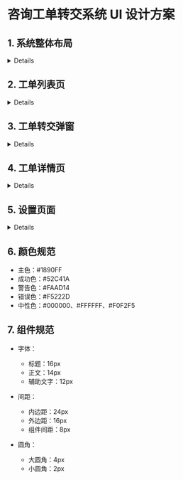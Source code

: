  # 咨询工单转交系统 UI 设计方案

## 1. 系统整体布局

<details>
```
@layout.svg
<?xml version="1.0" encoding="UTF-8"?>
<!DOCTYPE svg PUBLIC "-//W3C//DTD SVG 1.1//EN" "http://www.w3.org/Graphics/SVG/1.1/DTD/svg11.dtd">
<svg width="1440" height="900">
  <rect x="0" y="0" width="240" height="900" fill="#001529"/>
  <rect x="0" y="0" width="1440" height="64" fill="#FFFFFF"/>
  <rect x="240" y="64" width="1200" height="836" fill="#F0F2F5"/>
</svg>
@layout.svg
```
</details>

## 2. 工单列表页

<details>
```
@ticket-list.svg
<?xml version="1.0" encoding="UTF-8"?>
<!DOCTYPE svg PUBLIC "-//W3C//DTD SVG 1.1//EN" "http://www.w3.org/Graphics/SVG/1.1/DTD/svg11.dtd">
<svg width="1160" height="800">
  <rect x="20" y="20" width="1120" height="760" fill="#FFFFFF" rx="2"/>
  <rect x="40" y="40" width="1080" height="50" fill="#FAFAFA"/>
  <!-- 搜索栏 -->
  <rect x="40" y="110" width="1080" height="600" fill="#FFFFFF"/>
  <!-- 表格内容 -->
</svg>
@ticket-list.svg
```
</details>

## 3. 工单转交弹窗

<details>
```
@transfer-modal.svg
<?xml version="1.0" encoding="UTF-8"?>
<!DOCTYPE svg PUBLIC "-//W3C//DTD SVG 1.1//EN" "http://www.w3.org/Graphics/SVG/1.1/DTD/svg11.dtd">
<svg width="520" height="400">
  <rect x="0" y="0" width="520" height="400" fill="#FFFFFF" rx="2"/>
  <rect x="0" y="0" width="520" height="55" fill="#FAFAFA"/>
  <!-- 表单内容 -->
</svg>
@transfer-modal.svg
```
</details>

## 4. 工单详情页

<details>
```
@ticket-detail.svg
<?xml version="1.0" encoding="UTF-8"?>
<!DOCTYPE svg PUBLIC "-//W3C//DTD SVG 1.1//EN" "http://www.w3.org/Graphics/SVG/1.1/DTD/svg11.dtd">
<svg width="1160" height="800">
  <rect x="20" y="20" width="720" height="760" fill="#FFFFFF" rx="2"/>
  <rect x="760" y="20" width="380" height="760" fill="#FFFFFF" rx="2"/>
</svg>
@ticket-detail.svg
```
</details>

## 5. 设置页面

<details>
```
@settings.svg
<?xml version="1.0" encoding="UTF-8"?>
<!DOCTYPE svg PUBLIC "-//W3C//DTD SVG 1.1//EN" "http://www.w3.org/Graphics/SVG/1.1/DTD/svg11.dtd">
<svg width="1160" height="800">
  <rect x="20" y="20" width="240" height="760" fill="#FFFFFF" rx="2"/>
  <rect x="280" y="20" width="860" height="760" fill="#FFFFFF" rx="2"/>
</svg>
@settings.svg
```
</details>

## 6. 颜色规范

- 主色：#1890FF
- 成功色：#52C41A
- 警告色：#FAAD14
- 错误色：#F5222D
- 中性色：#000000、#FFFFFF、#F0F2F5

## 7. 组件规范

- 字体：
  - 标题：16px
  - 正文：14px
  - 辅助文字：12px
  
- 间距：
  - 内边距：24px
  - 外边距：16px
  - 组件间距：8px

- 圆角：
  - 大圆角：4px
  - 小圆角：2px